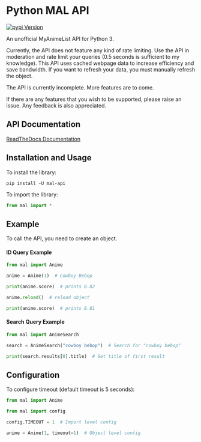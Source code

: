 # Python MAL API

[![pypi Version](https://img.shields.io/pypi/v/mal-api.svg?color=informational)](https://pypi.org/project/mal-api/)

An unofficial MyAnimeList API for Python 3.

Currently, the API does not feature any kind of rate limiting. Use the API in moderation
and rate limit your queries (0.5 seconds is sufficient to my knowledge). This API uses
cached webpage data to increase efficiency and save bandwidth. If you want to refresh
your data, you must manually refresh the object.

The API is currently incomplete. More features are to come.

If there are any features that you wish to be supported, please raise an issue. Any
feedback is also appreciated.

## API Documentation

[ReadTheDocs Documentation](https://mal-api.readthedocs.io)

## Installation and Usage

To install the library:

```
pip install -U mal-api
```

To import the library:

```python
from mal import *
```

## Example

To call the API, you need to create an object.

#### ID Query Example

```python
from mal import Anime

anime = Anime(1)  # Cowboy Bebop

print(anime.score)  # prints 8.82

anime.reload()  # reload object

print(anime.score)  # prints 8.81
```

#### Search Query Example

```python
from mal import AnimeSearch

search = AnimeSearch("cowboy bebop")  # Search for "cowboy bebop"

print(search.results[0].title)  # Get title of first result
```

## Configuration

To configure timeout (default timeout is 5 seconds):

```python
from mal import Anime

from mal import config

config.TIMEOUT = 1  # Import level config

anime = Anime(1, timeout=1)  # Object level config
```
